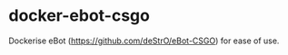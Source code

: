 docker-ebot-csgo
================

Dockerise eBot (https://github.com/deStrO/eBot-CSGO) for ease of use. 
